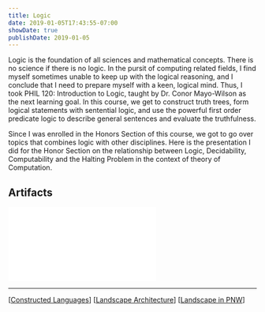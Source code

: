 ```yaml
---
title: Logic
date: 2019-01-05T17:43:55-07:00
showDate: true
publishDate: 2019-01-05
---
```


Logic is the foundation of all sciences and mathematical concepts. There is no science if there is no logic. In the pursit of computing related fields, I find myself sometimes unable to keep up with the logical reasoning, and I conclude that I need to prepare myself with a keen, logical mind. Thus, I took PHIL 120: Introduction to Logic, taught by Dr. Conor Mayo-Wilson as the next learning goal. In this course, we get to construct truth trees, form logical statements with sentential logic, and use the powerful first order predicate logic to describe general sentences and evaluate the truthfulness.

Since I was enrolled in the Honors Section of this course, we got to go over topics that combines logic with other disciplines. Here is the presentation I did for the Honor Section on the relationship between Logic, Decidability, Computability and the Halting Problem in the context of theory of Computation.

## Artifacts

![](../pdfs/logic.pdf)

---

[[Constructed Languages]]
[[Landscape Architecture]]
[[Landscape in PNW]]

[//begin]: # "Autogenerated link references for markdown compatibility"
[Constructed Languages]: <../HONORS/Constructed Languages.md> "Constructed Languages"
[Landscape Architecture]: <../LARCH/Landscape Architecture.md> "Landscape Architecture"
[Landscape in PNW]: <../HONORS/Landscape in PNW.md> "Escape"
[//end]: # "Autogenerated link references"
